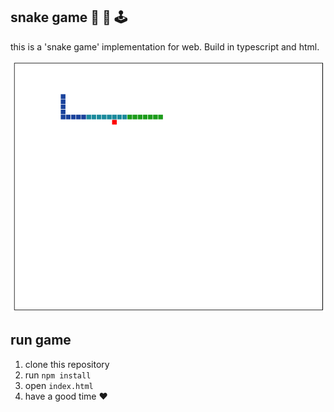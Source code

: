 ## snake game :snake: :snake: :joystick:
this is a 'snake game' implementation for web. Build in typescript and html.

<img src="./img_game/game.png">

## run game

1. clone this repository
2. run `npm install`
3. open `index.html`
4. have a good time :heart:

